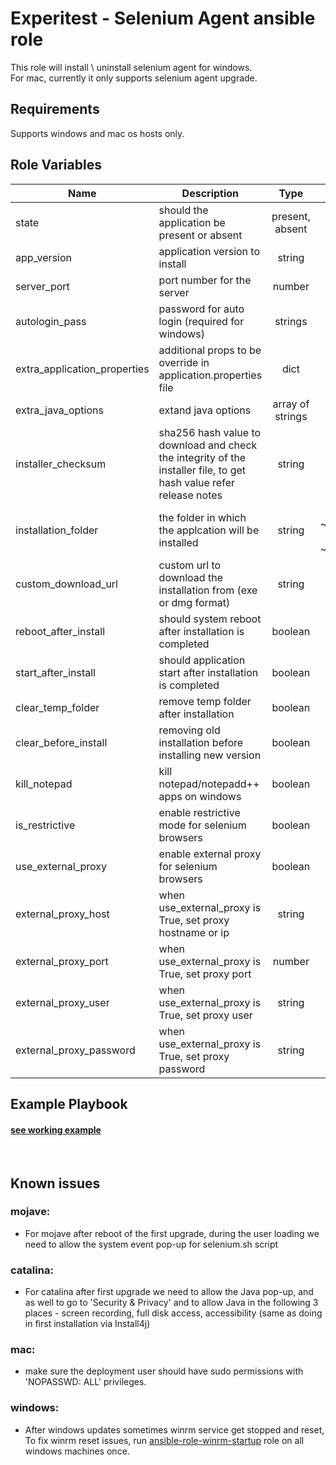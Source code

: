 Experitest - Selenium Agent ansible role
=========

This role will install \ uninstall selenium agent for windows. <br>
For mac, currently it only supports selenium agent upgrade.

Requirements
------------

Supports windows and mac os hosts only.

Role Variables
--------------

| Name | Description | Type | Default | Required |
|------|-------------|:----:|:-----:|:-----:|
| state | should the application be present or absent | present, absent | present | no |
| app_version | application version to install | string | 12.12.782 | no |
| server_port | port number for the server | number | 8080 | no |
| autologin_pass | password for auto login (required for windows) | strings |  | yes |
| extra_application_properties | additional props to be override in application.properties file | dict | {} | no |
| extra_java_options | extand java options | array of strings | [] | no |
| installer_checksum | sha256 hash value to download and check the integrity of the installer file, to get hash value refer release notes | string |  | no |
| installation_folder | the folder in which the applcation will be installed | string | for mac: ~/SeleniumAgent <br> for windows: ~\\SeleniumAgent  | no |
| custom_download_url | custom url to download the installation from (exe or dmg format) | string |  | no |
| reboot_after_install | should system reboot after installation is completed | boolean | True | no |
| start_after_install | should application start after installation is completed | boolean | True | no |
| clear_temp_folder | remove temp folder after installation | boolean | False | no |
| clear_before_install | removing old installation before installing new version | boolean | False | no |
| kill_notepad | kill notepad/notepadd++ apps on windows | boolean | False | no |
| is_restrictive | enable restrictive mode for selenium browsers | boolean | False | no |
| use_external_proxy | enable external proxy for selenium browsers | boolean | False | no |
| external_proxy_host | when use_external_proxy is True, set proxy hostname or ip  | string |  | no |
| external_proxy_port | when use_external_proxy is True, set proxy port | number |  | no |
| external_proxy_user | when use_external_proxy is True, set proxy user | string |  | no |
| external_proxy_password | when use_external_proxy is True, set proxy password | string |  | no |

Example Playbook
----------------

#### [see working example](/example)

<br>

Known issues
------------

### mojave:

- For mojave after reboot of the first upgrade, during the user loading we need to allow the system event pop-up for selenium.sh script

### catalina:

- For catalina after first upgrade we need to allow the Java pop-up, and as well to go to 'Security & Privacy' and to allow Java in the following 3 places - screen recording, full disk access, accessibility (same as doing in first installation via Install4j)

### mac:

- make sure the deployment user should have sudo permissions with 'NOPASSWD: ALL' privileges.

### windows:

- After windows updates sometimes winrm service get stopped and reset, To fix winrm reset issues, run [ansible-role-winrm-startup](https://github.com/ExperitestOfficial/ansible-role-winrm-startup) role on all windows machines once.
